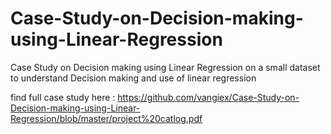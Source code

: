 # Case-Study-on-Decision-making-using-Linear-Regression
Case Study on Decision making using Linear Regression on a small dataset to understand Decision making and use of linear regression

find full case study here : https://github.com/vangiex/Case-Study-on-Decision-making-using-Linear-Regression/blob/master/project%20catlog.pdf
